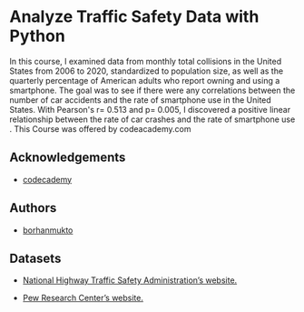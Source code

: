 
# Analyze Traffic Safety Data with Python

In this course, I examined data from monthly total collisions in the United States from 2006 to 2020, standardized to population size, as well as the quarterly percentage of American adults who report owning and using a smartphone. The goal was to see if there were any correlations between the number of car accidents and the rate of smartphone use in the United States. With Pearson's r= 0.513 and p= 0.005, I discovered a positive linear relationship between the rate of car crashes and the rate of smartphone use . This Course was offered by codeacademy.com


## Acknowledgements

 - [codecademy](https://www.codecademy.com/courses/case-study-analyze-traffic-safety/projects/analyze-traffic-safety-data-with-python-project)


## Authors

- [borhanmukto](https://www.github.com/borhanmukto)


## Datasets

 - [National Highway Traffic Safety Administration’s website.](https://cdan.nhtsa.gov/query)

  - [ Pew Research Center’s website.](https://www.pewresearch.org/internet/fact-sheet/mobile/)
